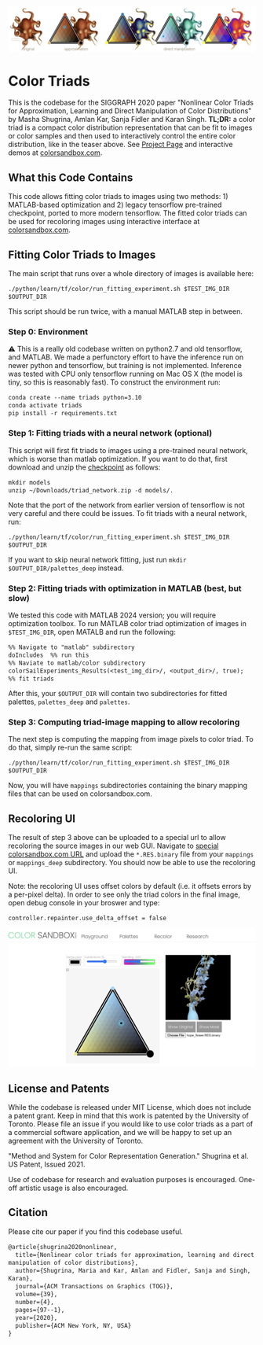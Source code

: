

<p align="center">
    <img src="teaser.jpg">
</p>

# Color Triads

This is the codebase for the SIGGRAPH 2020 paper "Nonlinear Color Triads for Approximation, Learning and Direct Manipulation of Color Distributions" by Masha Shugrina, Amlan Kar,
Sanja Fidler and Karan Singh. **TL;DR:** a color triad is a compact color distribution
representation that can be fit to images or color samples and then used to interactively
control the entire color distribution, like in the teaser above. 
See [Project Page](https://colorsandbox.com/research/triads) and interactive demos at [colorsandbox.com](https://colorsandbox.com/recolor). 


## What this Code Contains

This code allows fitting color triads to images using two methods: 1) MATLAB-based optimization and 2) legacy tensorflow pre-trained checkpoint, ported to more modern tensorflow. The fitted color triads can be used
for recoloring images using interactive interface at [colorsandbox.com](https://colorsandbox.com/). 


## Fitting Color Triads to Images

The main script that runs over a whole directory of images is available here:
```
./python/learn/tf/color/run_fitting_experiment.sh $TEST_IMG_DIR $OUTPUT_DIR
```
This script should be run twice, with a manual MATLAB step in between. 

### Step 0: Environment

:warning: This is a really old codebase written on python2.7 and old tensorflow, and MATLAB. We made a perfunctory
effort to have the inference run on newer python and tensorflow, but training is not implemented. Inference was tested with CPU only tensorflow running on Mac OS X (the model is tiny, so this is reasonably fast). To construct the environment run:
```
conda create --name triads python=3.10
conda activate triads
pip install -r requirements.txt
```

### Step 1: Fitting triads with a neural network (optional)
This script will first fit triads to images using a pre-trained neural network, which is worse than matlab optimization.
If you want to do that, first download and unzip the [checkpoint](https://drive.google.com/file/d/1bJu5Y_U3Jk6rlKbUyiLoeHDTqCi43521/view?usp=sharing) as follows:
```
mkdir models
unzip ~/Downloads/triad_network.zip -d models/.
```
Note that the port of the network from earlier version of tensorflow is not very 
careful and there could be issues. To fit triads with a neural network, run:
```
./python/learn/tf/color/run_fitting_experiment.sh $TEST_IMG_DIR $OUTPUT_DIR
```
If you want to skip neural
network fitting, just run `mkdir $OUTPUT_DIR/palettes_deep` instead.


### Step 2: Fitting triads with optimization in MATLAB (best, but slow)

We tested this code with MATLAB 2024 version; you will require optimization toolbox. To run MATLAB color triad optimization of images in `$TEST_IMG_DIR`, open MATALB and run the following:
```
%% Navigate to "matlab" subdirectory 
doIncludes  %% run this
%% Naviate to matlab/color subdirectory
colorSailExperiments_Results(<test_img_dir>/, <output_dir>/, true);  %% fit triads
```
After this, your `$OUTPUT_DIR` will contain two subdirectories for fitted palettes, `palettes_deep` and `palettes`. 

### Step 3: Computing triad-image mapping to allow recoloring

The next step is computing the mapping from image pixels to color triad. To do that, simply re-run the same script:

```
./python/learn/tf/color/run_fitting_experiment.sh $TEST_IMG_DIR $OUTPUT_DIR
```

Now, you will have `mappings` subdirectories containing the binary mapping files that can be used on colorsandbox.com.


## Recoloring UI

The result of step 3 above can be uploaded to a special url to allow recoloring the source images in our web GUI. Navigate to [special colorsandbox.com URL](https://colorsandbox.com/dev0a1b2c?bin=yes&no3d) and upload the `*.RES.binary` file from your `mappings` or `mappings_deep` subdirectory. You should now
be able to use the recoloring UI.

Note: the recoloring UI uses offset colors by default (i.e. it offsets errors by a per-pixel delta). In order to see only the triad colors
in the final image, open debug console in your broswer and type:
```
controller.repainter.use_delta_offset = false
```
<p align="center">
    <img src="gui.jpg">
</p>

## License and Patents

While the codebase is released under MIT License, which does not include a patent grant. Keep in mind that this work is patented by the University of Toronto. Please file an issue if you would like to use color triads as a part of a commercial software application, and we will be happy to set up an agreement with the University of Toronto. 

"Method and System for Color Representation Generation." Shugrina et al. US Patent, Issued 2021. 

Use of codebase for research and evaluation purposes is encouraged. One-off artistic usage is also encouraged. 

## Citation

Please cite our paper if you find this codebase useful.

```
@article{shugrina2020nonlinear,
  title={Nonlinear color triads for approximation, learning and direct manipulation of color distributions},
  author={Shugrina, Maria and Kar, Amlan and Fidler, Sanja and Singh, Karan},
  journal={ACM Transactions on Graphics (TOG)},
  volume={39},
  number={4},
  pages={97--1},
  year={2020},
  publisher={ACM New York, NY, USA}
}
```

